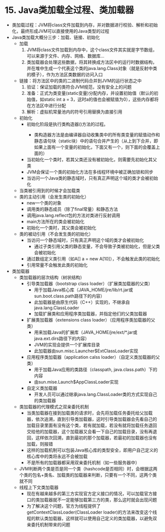 # 15. Java类加载全过程、类加载器
- 类加载过程：JVM将class文件加载到内存，并对数据进行校验、解析和初始化，最终形成JVM可以直接使用的Java类型的过程
- Java类加载大概分三步：加载、链接、初始化
	- 加载
		1. JVM将class文件加载到内存中，这个class文件其实就是字节数组，可以来源于文件、内存、网络、数据库...
		2. 类加载器会处理这些数据，将其转换成方法区中的运行时数据结构，并在堆中生成一个代表这个类的java.lang.Class对象（就是反射中类的模子），作为方法区类数据的访问入口
	- 链接：将方法区中的类的二进制代码合并到JVM的运行状态之中
		1. 验证：保证加载的类符合JVM规范，没有安全上的问题
		2. 准备：正式为类变量(static变量)分配内存，并设置初始值（默认的初始值，如static int a = 3，这时a的值也会被赋值为0），这些内存都将在方法区中进行分配
		3. 解析：虚拟机常量池内的符号引用替换为直接引用
	- 初始化
		- 初始化阶段是执行类构造器<clinit>()方法的过程。
			- 类构造器方法是由编译器自动收集类中的所有类变量的赋值动作和静态语句块（static块）中的语句合并产生的（从上到下合并，即如果上面有一个变量的初始化，下面又有一个，则下面的会覆盖上面的）
		- 当初始化一个类时，若其父类还没有被初始化，则需要先初始化其父类
		- JVM会保证一个类的初始化方法在多线程环境中被正确加锁和同步
		- 当访问一个Java类的静态域时，只有真正声明这个域的类才会被初始化
	- 当类被引用到的时候才会加载类
	- 类的主动引用（会发生类的初始化）
		- new一个类的对象
		- 调用类的静态成员（除了final常量）和静态方法
		- 调用java.lang.reflect包的方法对类进行反射调用
		- main方法所在的类会被初始化
		- 初始化一个类时，其父类会被初始化
	- 类的被动引用（不会发生类的初始化）
		- 当访问一个静态域时，只有真正声明这个域的类才会被初始化
			- 通过子类引用父类的静态变量，不会导致子类被初始化，但是父类会被初始化
		- 通过数组定义类引用（如A[] a = new A[10]），不会触发此类的初始化
		- 引用常量不会触发此类的初始化
- 类加载器
	- 类加载器的层次结构（树状结构）
		- 引导类加载器（bootstrap class loader）（扩展类加载器的父类）
			- 用于加载Java核心库（JAVA_HOME/jre/lib/rt.jar或sun.boot.class.path路径下的内容）
			- 此加载器是由原生代码（C++）实现的，不继承自java.lang.ClassLoader
			- 加载扩展类和应用程序类加载器，并指定他们的父类加载器
		- 扩展类加载器（extensions class loader）（应用程序类加载器的父类）
			- 用来加载Java的扩展库（JAVA_HOME/jre/ext/*.jar或java.ext.dirs路径下的内容）
			- JVM的实现会提供一个扩展库目录
			- 此加载器由sun.misc.Launcher$ExtClassLoader实现
		- 应用程序类加载器（application calss loader）（自定义类加载器的父类）
			- 用于加载Java应用的类路径（classpath, java.class.path）下的内容
			- 由sun.mise.Launch$AppClassLoader实现
		- 自定义类加载器
			- 开发人员可以通过继承java.lang.ClassLoader类的方式实现自己的类加载器
	- 类加载器的代理模式之双亲委托机制
		- 当类加载器在接到加载类的请求时，会先将加载任务委托给父加载器，依次追溯，直到引导类加载器，这时引导类加载器会先看自己的加载目录里面有没有这个类，若有就加载，若没有就将加载任务退回交给他的加载器，这个加载器又会看一下自己的加载目录，没有再退回，这样依次回溯，直到最初的那个加载器，若最初的加载器也没有加载，则报错
		- 这样的加载机制可以包装Java核心库的类型安全，即用户自己定义的核心库中的类将永远不会被加载
		- 不是所有的加载器都采用双亲委托机制（如一些服务器中）
	- JVM判断两个类是否是同一个类（hashcode是否相同）时，会根据这两个类的包名+类名、加载类的加载器来判断，只要有一个不同，这两个类就不同
	- 线程上下文类加载器
		- 现在有越来越多的第三方实现官方定义接口的情况，可以加载官方接口的类加载器就不一定能够加载第三方的类，那么这时就会出现问题
		- 为了解决这个问题，官方为线程提供了getContextClassLoader(ClassLoader loader)的方法来改变这个线程的默认类加载器，这样就可以使用自己定义的类加载器，以避免双亲委托机制带来的问题